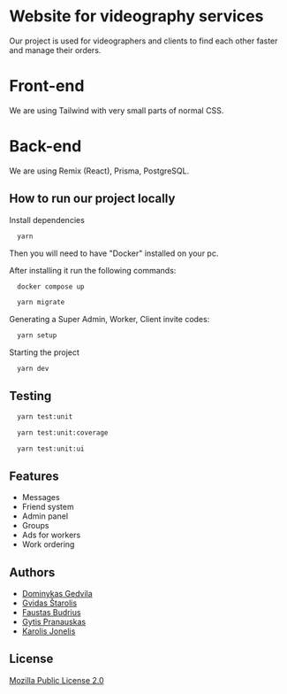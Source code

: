 
# Website for videography services

Our project is used for videographers and clients to find each other faster and manage their orders.


# Front-end

We are using Tailwind with very small parts of normal CSS.


# Back-end

We are using Remix (React), Prisma, PostgreSQL.


## How to run our project locally

Install dependencies

```bash
  yarn
```

Then you will need to have "Docker" installed on your pc.

After installing it run the following commands:

```bash
  docker compose up
```

```bash
  yarn migrate
```

Generating a Super Admin, Worker, Client invite codes:

```bash
  yarn setup
```

Starting the project

```bash
  yarn dev
```

## Testing
```bash
  yarn test:unit
```
```bash
  yarn test:unit:coverage
```
```bash
  yarn test:unit:ui
```

## Features

- Messages
- Friend system
- Admin panel
- Groups
- Ads for workers
- Work ordering


## Authors

- [Dominykas Gedvila](https://github.com/gedvilad)
- [Gvidas Štarolis](https://github.com/nobodiis)
- [Faustas Budrius](https://github.com/Makleris73)
- [Gytis Pranauskas](https://github.com/GytisPra)
- [Karolis Jonelis](https://github.com/K4R0L15)


## License

[Mozilla Public License 2.0](https://choosealicense.com/licenses/mpl-2.0/)
